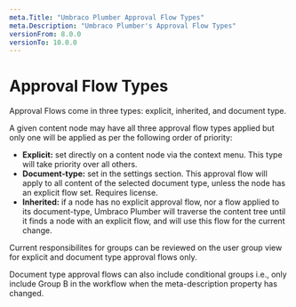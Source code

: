 ```yaml
---
meta.Title: "Umbraco Plumber Approval Flow Types"
meta.Description: "Umbraco Plumber's Approval Flow Types"
versionFrom: 8.0.0
versionTo: 10.0.0
---
```


# Approval Flow Types

Approval Flows come in three types: explicit, inherited, and document type.

A given content node may have all three approval flow types applied but only one will be applied as per the following order of priority:

- **Explicit:** set directly on a content node via the context menu. This type will take priority over all others.
- **Document-type:** set in the settings section. This approval flow will apply to all content of the selected document type, unless the node has an explicit flow set. Requires  license.
- **Inherited:** if a node has no explicit approval flow, nor a flow applied to its document-type, Umbraco Plumber will traverse the content tree until it finds a node with an explicit flow, and will use this flow for the current change.

Current responsibilites for groups can be reviewed on the user group view for explicit and document type approval flows only.

Document type approval flows can also include conditional groups i.e., only include Group B in the workflow when the meta-description property has changed.
